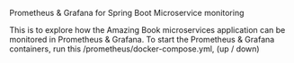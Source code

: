 Prometheus & Grafana for Spring Boot Microservice monitoring

This is to explore how the Amazing Book microservices application 
can be monitored in Prometheus & Grafana.
To start the Prometheus & Grafana containers, run this
 /prometheus/docker-compose.yml, (up / down)